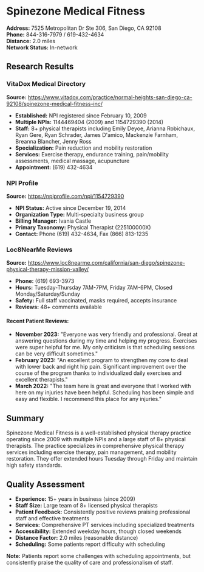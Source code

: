 # Spinezone Medical Fitness

**Address:** 7525 Metropolitan Dr Ste 306, San Diego, CA 92108  
**Phone:** 844-316-7979 / 619-432-4634  
**Distance:** 2.0 miles  
**Network Status:** In-network  

## Research Results

### VitaDox Medical Directory
**Source:** https://www.vitadox.com/practice/normal-heights-san-diego-ca-92108/spinezone-medical-fitness-inc/
- **Established:** NPI registered since February 10, 2009
- **Multiple NPIs:** 1144469404 (2009) and 1154729390 (2014)
- **Staff:** 8+ physical therapists including Emily Deyoe, Arianna Robichaux, Ryan Gere, Ryan Schrader, James D'amico, Mackenzie Farnham, Breanna Blancher, Jenny Ross
- **Specialization:** Pain reduction and mobility restoration
- **Services:** Exercise therapy, endurance training, pain/mobility assessments, medical massage, acupuncture
- **Appointment:** (619) 432-4634

### NPI Profile
**Source:** https://npiprofile.com/npi/1154729390
- **NPI Status:** Active since December 19, 2014
- **Organization Type:** Multi-specialty business group
- **Billing Manager:** Ivania Castle
- **Primary Taxonomy:** Physical Therapist (225100000X)
- **Contact:** Phone (619) 432-4634, Fax (866) 813-1235

### Loc8NearMe Reviews
**Source:** https://www.loc8nearme.com/california/san-diego/spinezone-physical-therapy-mission-valley/
- **Phone:** (619) 693-3973
- **Hours:** Tuesday-Thursday 7AM-7PM, Friday 7AM-6PM, Closed Monday/Saturday/Sunday
- **Safety:** Full staff vaccinated, masks required, accepts insurance
- **Reviews:** 48+ comments available

#### Recent Patient Reviews:
- **November 2023:** "Everyone was very friendly and professional. Great at answering questions during my time and helping my progress. Exercises were super helpful for me. My only criticism is that scheduling sessions can be very difficult sometimes."
- **February 2023:** "An excellent program to strengthen my core to deal with lower back and right hip pain. Significant improvement over the course of the program thanks to individualized daily exercises and excellent therapists."
- **March 2022:** "The team here is great and everyone that I worked with here on my injuries have been helpful. Scheduling has been simple and easy and flexible. I recommend this place for any injuries."

## Summary
Spinezone Medical Fitness is a well-established physical therapy practice operating since 2009 with multiple NPIs and a large staff of 8+ physical therapists. The practice specializes in comprehensive physical therapy services including exercise therapy, pain management, and mobility restoration. They offer extended hours Tuesday through Friday and maintain high safety standards.

## Quality Assessment
- **Experience:** 15+ years in business (since 2009)
- **Staff Size:** Large team of 8+ licensed physical therapists
- **Patient Feedback:** Consistently positive reviews praising professional staff and effective treatments
- **Services:** Comprehensive PT services including specialized treatments
- **Accessibility:** Extended weekday hours, though closed weekends
- **Distance Factor:** 2.0 miles (reasonable distance)
- **Scheduling:** Some patients report difficulty with scheduling

**Note:** Patients report some challenges with scheduling appointments, but consistently praise the quality of care and professionalism of staff.
